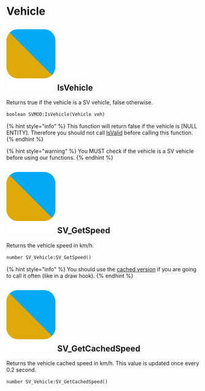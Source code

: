 # Vehicle

## ![](../.gitbook/assets/shared.svg) IsVehicle

Returns true if the vehicle is a SV vehicle, false otherwise.

```graphql
boolean SVMOD:IsVehicle(Vehicle veh)
```

{% hint style="info" %}
This function will return false if the vehicle is \[NULL ENTITY\]. Therefore you should not call [IsValid](https://wiki.facepunch.com/gmod/Global.IsValid) before calling this function.
{% endhint %}

{% hint style="warning" %}
You MUST check if the vehicle is a SV vehicle before using our functions.
{% endhint %}

## ![](../.gitbook/assets/shared.svg) SV\_GetSpeed

Returns the vehicle speed in km/h.

```graphql
number SV_Vehicle:SV_GetSpeed()
```

{% hint style="info" %}
You should use the [cached version](vehicle.md#sv_getcachedspeed) if you are going to call it often \(like in a draw hook\).
{% endhint %}

## ![](../.gitbook/assets/shared.svg) SV\_GetCachedSpeed

Returns the vehicle cached speed in km/h. This value is updated once every 0.2 second.

```graphql
number SV_Vehicle:SV_GetCachedSpeed()
```

